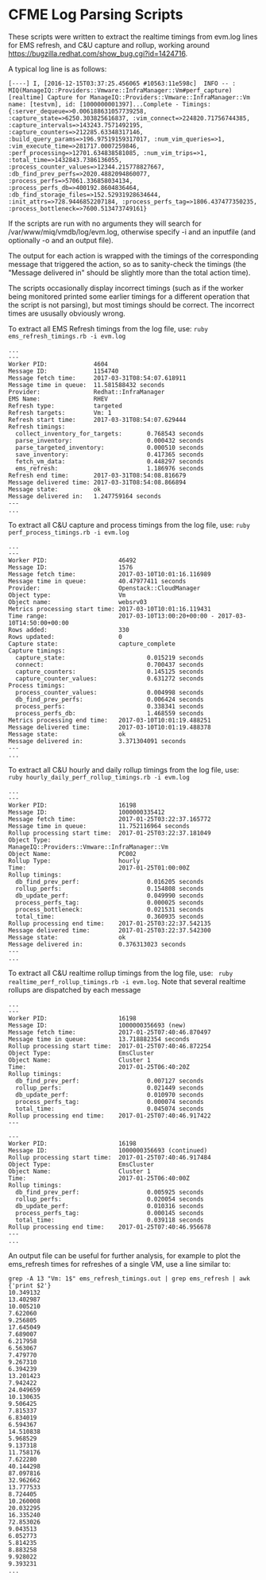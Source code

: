 # CFME Log Parsing Scripts

These scripts were written to extract the realtime timings from evm.log lines for EMS refresh, and C&U capture and rollup, working around https://bugzilla.redhat.com/show_bug.cgi?id=1424716.

A typical log line is as follows:

```
[----] I, [2016-12-15T03:37:25.456065 #10563:11e598c]  INFO -- : MIQ(ManageIQ::Providers::Vmware::InfraManager::Vm#perf_capture) [realtime] Capture for ManageIQ::Providers::Vmware::InfraManager::Vm name: [testvm], id: [1000000001397]...Complete - Timings: {:server_dequeue=>0.006188631057739258, :capture_state=>6250.303825616837, :vim_connect=>224820.71756744385, :capture_intervals=>143243.7571492195, :capture_counters=>212285.63348317146, :build_query_params=>196.97519159317017, :num_vim_queries=>1, :vim_execute_time=>281717.0007259846, :perf_processing=>12701.634838581085, :num_vim_trips=>1, :total_time=>1432843.7386136055, :process_counter_values=>12344.215778827667, :db_find_prev_perfs=>2020.4882094860077, :process_perfs=>57061.336858034134, :process_perfs_db=>400192.8604836464, :db_find_storage_files=>152.52931928634644, :init_attrs=>728.9446852207184, :process_perfs_tag=>1806.437477350235, :process_bottleneck=>7600.513473749161}
```

If the scripts are run with no arguments they will search for /var/www/miq/vmdb/log/evm.log, otherwise specify -i and an inputfile (and optionally -o and an output file).

The output for each action is wrapped with the timings of the corresponding message that triggered the action, so as to sanity-check the timings (the "Message delivered in" should be slightly more than the total action time).

The scripts occasionally display incorrect timings (such as if the worker being monitored printed some earlier timings for a different operation that the script is not parsing), but most timings should be correct. The incorrect times are ususally obviously wrong.

To extract all EMS Refresh timings from the log file, use: ```ruby ems_refresh_timings.rb -i evm.log```

```
...
---
Worker PID:             4604
Message ID:             1154740
Message fetch time:     2017-03-31T08:54:07.618911
Message time in queue:  11.581588432 seconds
Provider:               Redhat::InfraManager
EMS Name:               RHEV
Refresh type:           targeted
Refresh targets:        Vm: 1
Refresh start time:     2017-03-31T08:54:07.629444
Refresh timings:
  collect_inventory_for_targets:       0.768543 seconds
  parse_inventory:                     0.000432 seconds
  parse_targeted_inventory:            0.000510 seconds
  save_inventory:                      0.417365 seconds
  fetch_vm_data:                       0.448297 seconds
  ems_refresh:                         1.186976 seconds
Refresh end time:       2017-03-31T08:54:08.816679
Message delivered time: 2017-03-31T08:54:08.866894
Message state:          ok
Message delivered in:   1.247759164 seconds
---
...
```

To extract all C&U capture and process timings from the log file, use: ```ruby perf_process_timings.rb -i evm.log```

```
...
---
Worker PID:                    46492
Message ID:                    1576
Message fetch time:            2017-03-10T10:01:16.116989
Message time in queue:         40.47977411 seconds
Provider:                      Openstack::CloudManager
Object type:                   Vm
Object name:                   websrv03
Metrics processing start time: 2017-03-10T10:01:16.119431
Time range:                    2017-03-10T13:00:20+00:00 - 2017-03-10T14:50:00+00:00
Rows added:                    330
Rows updated:                  0
Capture state:                 capture_complete
Capture timings:
  capture_state:                       0.015219 seconds
  connect:                             0.700437 seconds
  capture_counters:                    0.145125 seconds
  capture_counter_values:              0.631272 seconds
Process timings:
  process_counter_values:              0.004998 seconds
  db_find_prev_perfs:                  0.006424 seconds
  process_perfs:                       0.338341 seconds
  process_perfs_db:                    1.468559 seconds
Metrics processing end time:   2017-03-10T10:01:19.488251
Message delivered time:        2017-03-10T10:01:19.488378
Message state:                 ok
Message delivered in:          3.371304091 seconds
---
...
```

To extract all C&U hourly and daily rollup timings from the log file, use: ``` ruby hourly_daily_perf_rollup_timings.rb -i evm.log```

```
...
---
Worker PID:                    16198
Message ID:                    1000000335412
Message fetch time:            2017-01-25T03:22:37.165772
Message time in queue:         11.752116964 seconds
Rollup processing start time:  2017-01-25T03:22:37.181049
Object Type:                   ManageIQ::Providers::Vmware::InfraManager::Vm
Object Name:                   PC002
Rollup Type:                   hourly
Time:                          2017-01-25T01:00:00Z
Rollup timings:
  db_find_prev_perf:                   0.016205 seconds
  rollup_perfs:                        0.154808 seconds
  db_update_perf:                      0.049990 seconds
  process_perfs_tag:                   0.000025 seconds
  process_bottleneck:                  0.021531 seconds
  total_time:                          0.360935 seconds
Rollup processing end time:    2017-01-25T03:22:37.542135
Message delivered time:        2017-01-25T03:22:37.542300
Message state:                 ok
Message delivered in:          0.376313023 seconds
---
...
```

To extract all C&U realtime rollup timings from the log file, use: ``` ruby realtime_perf_rollup_timings.rb -i evm.log```. Note that several realtime rollups are dispatched by each message

```
...
---
Worker PID:                    16198
Message ID:                    1000000356693 (new)
Message fetch time:            2017-01-25T07:40:46.870497
Message time in queue:         13.718882354 seconds
Rollup processing start time:  2017-01-25T07:40:46.872254
Object Type:                   EmsCluster
Object Name:                   Cluster 1
Time:                          2017-01-25T06:40:20Z
Rollup timings:
  db_find_prev_perf:                   0.007127 seconds
  rollup_perfs:                        0.021449 seconds
  db_update_perf:                      0.010970 seconds
  process_perfs_tag:                   0.000074 seconds
  total_time:                          0.045074 seconds
Rollup processing end time:    2017-01-25T07:40:46.917422
---

---
Worker PID:                    16198
Message ID:                    1000000356693 (continued)
Rollup processing start time:  2017-01-25T07:40:46.917484
Object Type:                   EmsCluster
Object Name:                   Cluster 1
Time:                          2017-01-25T06:40:00Z
Rollup timings:
  db_find_prev_perf:                   0.005925 seconds
  rollup_perfs:                        0.020054 seconds
  db_update_perf:                      0.010316 seconds
  process_perfs_tag:                   0.000145 seconds
  total_time:                          0.039118 seconds
Rollup processing end time:    2017-01-25T07:40:46.956678
---
...
```

An output file can be useful for further analysis, for example to plot the ems_refresh times for refreshes of a single VM, use a line similar to:

```
grep -A 13 "Vm: 1$" ems_refresh_timings.out | grep ems_refresh | awk {'print $2'}
10.349132
13.402987
10.005210
7.622060
9.256805
17.645049
7.689007
6.217958
6.563067
7.479770
9.267310
6.394239
13.201423
7.942422
24.049659
10.130635
9.506425
7.815337
6.834019
6.594367
14.510838
5.968529
9.137318
11.758176
7.622280
40.144298
87.097816
32.962662
13.777533
8.724405
10.260008
20.032295
16.335240
72.853026
9.043513
6.052773
5.814235
8.883258
9.928022
9.393231
...
```